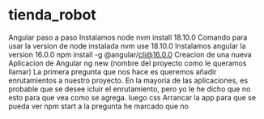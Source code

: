 # tienda_robot
Angular paso a paso
Instalamos node 
nvm install 18.10.0
Comando para usar la version de node instalada
nvm use 18.10.0
Instalamos angular la version 16.0.0
npm install -g @angular/cli@16.0.0
Creacion de una nueva Aplicacion de Angular
ng new (nombre del proyecto como le queramos llamar)
    La primera pregunta que nos hace es queremos añadir enrutamientos a nuestro proyecto. En la mayoria de las aplicaciones, es probable que se desee icluir el enrutamiento, pero yo le he dicho que no esto para que vea como se agrega.
 luego css
Arrancar la app para que se pueda ver
npm start a la pregunta he marcado que no